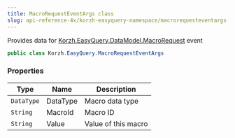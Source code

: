 ```yaml
---
title: MacroRequestEventArgs class
slug: api-reference-4x/korzh-easyquery-namespace/macrorequesteventargs-class
---
```



Provides data for [Korzh.EasyQuery.DataModel.MacroRequest](/api-reference-4x/korzh-easyquery-namespace/datamodel-class) event
```csharp
public class Korzh.EasyQuery.MacroRequestEventArgs

```

### Properties

| Type | Name | Description | 
| --- | --- | --- | 
| `DataType` | DataType | Macro data type | 
| `String` | MacroId | Macro ID | 
| `String` | Value | Value of this macro |